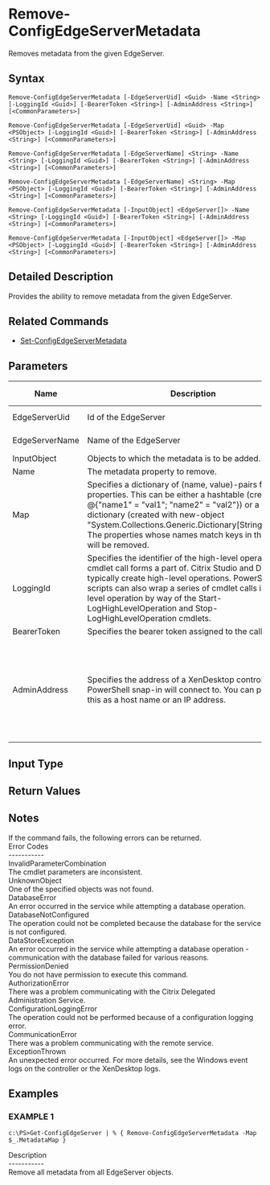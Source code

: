 ﻿# Remove-ConfigEdgeServerMetadata

   Removes metadata from the given EdgeServer.

## Syntax
```
Remove-ConfigEdgeServerMetadata [-EdgeServerUid] <Guid> -Name <String> [-LoggingId <Guid>] [-BearerToken <String>] [-AdminAddress <String>] [<CommonParameters>]

Remove-ConfigEdgeServerMetadata [-EdgeServerUid] <Guid> -Map <PSObject> [-LoggingId <Guid>] [-BearerToken <String>] [-AdminAddress <String>] [<CommonParameters>]

Remove-ConfigEdgeServerMetadata [-EdgeServerName] <String> -Name <String> [-LoggingId <Guid>] [-BearerToken <String>] [-AdminAddress <String>] [<CommonParameters>]

Remove-ConfigEdgeServerMetadata [-EdgeServerName] <String> -Map <PSObject> [-LoggingId <Guid>] [-BearerToken <String>] [-AdminAddress <String>] [<CommonParameters>]

Remove-ConfigEdgeServerMetadata [-InputObject] <EdgeServer[]> -Name <String> [-LoggingId <Guid>] [-BearerToken <String>] [-AdminAddress <String>] [<CommonParameters>]

Remove-ConfigEdgeServerMetadata [-InputObject] <EdgeServer[]> -Map <PSObject> [-LoggingId <Guid>] [-BearerToken <String>] [-AdminAddress <String>] [<CommonParameters>]
```

## Detailed Description
   Provides the ability to remove metadata from the given EdgeServer.

## Related Commands
  * [Set-ConfigEdgeServerMetadata](Set-ConfigEdgeServerMetadata.html)
## Parameters

| Name   | Description | Required? | Pipeline Input | Default Value |
| --- | --- | --- | --- | --- |
| EdgeServerUid | Id of the EdgeServer | true | true (ByValue, ByPropertyName) |  |
| EdgeServerName | Name of the EdgeServer | true | true (ByValue, ByPropertyName) |  |
| InputObject | Objects to which the metadata is to be added. | true | true (ByValue) |  |
| Name | The metadata property to remove. | true | false |  |
| Map | Specifies a dictionary of (name, value)-pairs for the properties. This can be either a hashtable (created with @{"name1" = "val1"; "name2" = "val2"}) or a string dictionary (created with new-object "System.Collections.Generic.Dictionary[String,String]"). The properties whose names match keys in the map will be removed. | true | true (ByValue) |  |
| LoggingId | Specifies the identifier of the high-level operation this cmdlet call forms a part of. Citrix Studio and Director typically create high-level operations. PowerShell scripts can also wrap a series of cmdlet calls in a high-level operation by way of the Start-LogHighLevelOperation and Stop-LogHighLevelOperation cmdlets. | false | false |  |
| BearerToken | Specifies the bearer token assigned to the calling user | false | false |  |
| AdminAddress | Specifies the address of a XenDesktop controller the PowerShell snap-in will connect to. You can provide this as a host name or an IP address. | false | false | Localhost. Once a value is provided by any cmdlet, this value becomes the default. |

## Input Type
### 
   
## Return Values
### 
   ## Notes
   If the command fails, the following errors can be returned.<br>    Error Codes<br>    -----------<br>    InvalidParameterCombination<br>        The cmdlet parameters are inconsistent.<br>    UnknownObject<br>        One of the specified objects was not found.<br>    DatabaseError<br>        An error occurred in the service while attempting a database operation.<br>    DatabaseNotConfigured<br>        The operation could not be completed because the database for the service is not configured.<br>    DataStoreException<br>        An error occurred in the service while attempting a database operation - communication with the database failed for various reasons.<br>    PermissionDenied<br>        You do not have permission to execute this command.<br>    AuthorizationError<br>        There was a problem communicating with the Citrix Delegated Administration Service.<br>    ConfigurationLoggingError<br>        The operation could not be performed because of a configuration logging error.<br>    CommunicationError<br>        There was a problem communicating with the remote service.<br>    ExceptionThrown<br>        An unexpected error occurred.  For more details, see the Windows event logs on the controller or the XenDesktop logs.
## Examples

### EXAMPLE 1
```
c:\PS>Get-ConfigEdgeServer | % { Remove-ConfigEdgeServerMetadata -Map $_.MetadataMap }
```
   Description<br>-----------<br>Remove all metadata from all EdgeServer objects.
